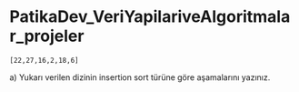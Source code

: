 # PatikaDev_VeriYapilariveAlgoritmalar_projeler
`[22,27,16,2,18,6]`

a) Yukarı verilen dizinin insertion sort türüne göre aşamalarını yazınız.
